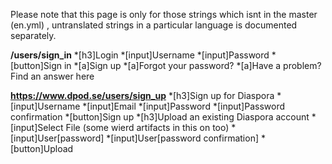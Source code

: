 Please note that this page is only for those strings which isnt in the master (en.yml) , untranslated strings in a particular language is documented separately.

**/users/sign_in**
*[h3]Login
*[input]Username
*[input]Password
*[button]Sign in
*[a]Sign up
*[a]Forgot your password?
*[a]Have a problem? Find an answer here

**https://www.dpod.se/users/sign_up**
*[h3]Sign up for Diaspora
*[input]Username
*[input]Email
*[input]Password
*[input]Password confirmation
*[button]Sign up
*[h3]Upload an existing Diaspora account
*[input]Select File (some wierd artifacts in this on too)
*[input]User[password]
*[input]User[password confirmation]
*[button]Upload
